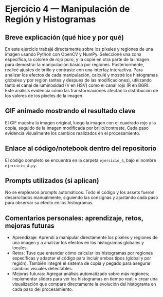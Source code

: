 # Ejercicio 4 — Manipulación de Región y Histogramas

## Breve explicación (qué hice y por qué)

En este ejercicio trabajé directamente sobre los píxeles y regiones de una imagen usando Python con OpenCV y NumPy. Seleccioné una zona específica, la coloreé de rojo puro, y la copié en otra parte de la imagen para demostrar la manipulación básica por regiones. Posteriormente, realicé ajustes de brillo y contraste con una interfaz interactiva. Para analizar los efectos de cada manipulación, calculé y mostré los histogramas globales y por región (antes y después de las modificaciones), utilizando tanto el canal de luminosidad (V en HSV) como el canal rojo (R en BGR). Este análisis evidencia cómo las transformaciones afectan la distribución de los valores de los píxeles de la imagen.

## GIF animado mostrando el resultado clave

El GIF muestra la imagen original, luego la imagen con el cuadrado rojo y la copia, seguido de la imagen modificada por brillo/contraste. Cada paso evidencia visualmente los cambios realizados en el procesamiento.

## Enlace al código/notebook dentro del repositorio

El código completo se encuentra en la carpeta `ejercicio_4`, bajo el nombre `ejercicio_4.py`.

## Prompts utilizados (si aplican)

No se emplearon prompts automáticos. Todo el código y los assets fueron desarrollados manualmente, siguiendo las consignas y ajustando cada paso para observar su efecto en los histogramas.

## Comentarios personales: aprendizaje, retos, mejoras futuras

- Aprendizaje: Aprendí a manipular directamente los píxeles y regiones de una imagen y a analizar los efectos en los histogramas globales y locales.
- Retos: Tuve que entender cómo calcular los histogramas por regiones específicas y adaptar el código para incluir ambos tipos (global y por región). También integré el sistema de copia y pegado para asegurar cambios visuales detectables.
- Mejoras futuras: Agregar análisis automatizado sobre más regiones; implementar sliders para ver los histogramas en tiempo real; y crear una visualización que compare directamente la evolución del histograma en cada paso del procesamiento.


